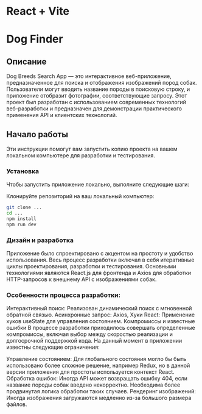 # React + Vite

# Dog Finder

## Описание

Dog Breeds Search App — это интерактивное веб-приложение, предназначенное для поиска и отображения изображений пород собак. Пользователи могут вводить название породы в поисковую строку, и приложение отобразит фотографии, соответствующие запросу. Этот проект был разработан с использованием современных технологий веб-разработки и предназначен для демонстрации практического применения API и клиентских технологий.

## Начало работы

Эти инструкции помогут вам запустить копию проекта на вашем локальном компьютере для разработки и тестирования.

### Установка

Чтобы запустить приложение локально, выполните следующие шаги:

Клонируйте репозиторий на ваш локальный компьютер:
```bash
git clone ...
cd ...
npm install
npm run dev
```

### Дизайн и разработка

Приложение было спроектировано с акцентом на простоту и удобство использования. Весь процесс разработки включал в себя итеративные циклы проектирования, разработки и тестирования. Основными технологиями являются React.js для фронтенда и Axios для обработки HTTP-запросов к внешнему API с изображениями собак.

### Особенности процесса разработки:

Интерактивный поиск: Реализован динамический поиск с мгновенной обратной связью.
Асинхронные запрос: Axios,
Хуки React: Применение хуков useState  для управления состоянием.
Компромиссы и известные ошибки
В процессе разработки приходилось совершать определенные компромиссы, включая выбор между скоростью реализации и долгосрочной поддержкой кода. На данный момент в приложении известны следующие ограничения:

Управление состоянием: Для глобального состояния могло бы быть использовано более сложное решение, например Redux, но в данной версии приложения для простоты используется контекст React.
Обработка ошибок: Иногда API может возвращать ошибку 404, если название породы собак введено некорректно. Необходима более продвинутая логика обработки таких случаев.
Рендеринг изображений: Иногда изображения загружаются медленно из-за большого размера файлов.
